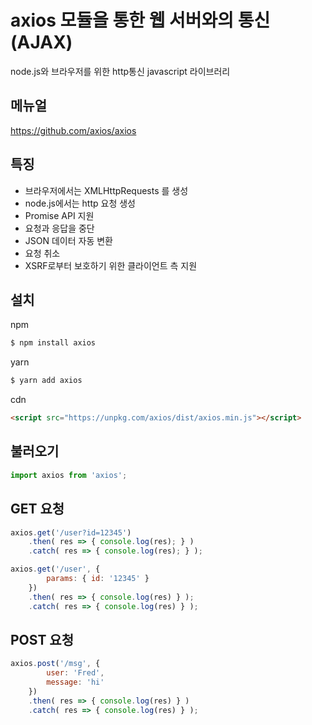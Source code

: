 # axios 모듈을 통한 웹 서버와의 통신 (AJAX)

node.js와 브라우저를 위한 http통신 javascript 라이브러리



## 메뉴얼

https://github.com/axios/axios



## 특징

* 브라우저에서는 XMLHttpRequests 를 생성
* node.js에서는 http 요청 생성
* Promise API 지원
* 요청과 응답을 중단
* JSON 데이터 자동 변환
* 요청 취소
* XSRF로부터 보호하기 위한 클라이언트 측 지원



## 설치

npm

```bash
$ npm install axios
```



yarn

```bash
$ yarn add axios
```



cdn

```html
<script src="https://unpkg.com/axios/dist/axios.min.js"></script>
```



## 불러오기

```js
import axios from 'axios';
```



## GET 요청

```js
axios.get('/user?id=12345')
    .then( res => { console.log(res); } )
    .catch( res => { console.log(res); } );

axios.get('/user', {
        params: { id: '12345' }
    })
    .then( res => { console.log(res) } );
    .catch( res => { console.log(res) } );
```



## POST 요청

```js
axios.post('/msg', {
        user: 'Fred',
        message: 'hi'
    })
    .then( res => { console.log(res) } )
    .catch( res => { console.log(res) } );
```



